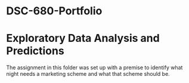 # DSC-680-Portfolio
# Exploratory Data Analysis and Predictions

The assignment in this folder was set up with a premise to identify 
what night needs a marketing scheme and what that scheme should be.
